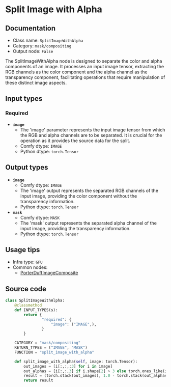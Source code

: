 # Split Image with Alpha
## Documentation
- Class name: `SplitImageWithAlpha`
- Category: `mask/compositing`
- Output node: `False`

The SplitImageWithAlpha node is designed to separate the color and alpha components of an image. It processes an input image tensor, extracting the RGB channels as the color component and the alpha channel as the transparency component, facilitating operations that require manipulation of these distinct image aspects.
## Input types
### Required
- **`image`**
    - The 'image' parameter represents the input image tensor from which the RGB and alpha channels are to be separated. It is crucial for the operation as it provides the source data for the split.
    - Comfy dtype: `IMAGE`
    - Python dtype: `torch.Tensor`
## Output types
- **`image`**
    - Comfy dtype: `IMAGE`
    - The 'image' output represents the separated RGB channels of the input image, providing the color component without the transparency information.
    - Python dtype: `torch.Tensor`
- **`mask`**
    - Comfy dtype: `MASK`
    - The 'mask' output represents the separated alpha channel of the input image, providing the transparency information.
    - Python dtype: `torch.Tensor`
## Usage tips
- Infra type: `GPU`
- Common nodes:
    - [PorterDuffImageComposite](../../Comfy/Nodes/PorterDuffImageComposite.md)



## Source code
```python
class SplitImageWithAlpha:
    @classmethod
    def INPUT_TYPES(s):
        return {
                "required": {
                    "image": ("IMAGE",),
                }
        }

    CATEGORY = "mask/compositing"
    RETURN_TYPES = ("IMAGE", "MASK")
    FUNCTION = "split_image_with_alpha"

    def split_image_with_alpha(self, image: torch.Tensor):
        out_images = [i[:,:,:3] for i in image]
        out_alphas = [i[:,:,3] if i.shape[2] > 3 else torch.ones_like(i[:,:,0]) for i in image]
        result = (torch.stack(out_images), 1.0 - torch.stack(out_alphas))
        return result

```

